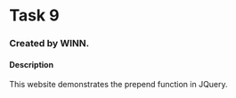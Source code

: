 # Task 9
### Created by WINN.
#### Description

This website demonstrates the prepend function in JQuery.